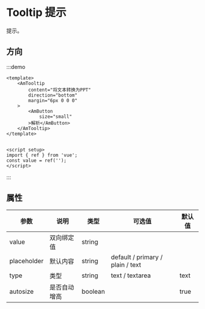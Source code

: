 # Tooltip 提示

提示。

## 方向

:::demo
```vue
<template>
    <AmTooltip
        content="将文本转换为PPT"
        direction="bottom"
        margin="6px 0 0 0"
    >
        <AmButton
            size="small"
        >解析</AmButton>
    </AmTooltip>
</template>


<script setup>
import { ref } from 'vue';
const value = ref('');
</script>
```
:::

## 属性

| 参数 | 说明 | 类型 | 可选值 | 默认值 |
| --- | --- | --- | --- | --- |
| value | 双向绑定值 | string |  |  |
| placeholder | 默认内容 | string | default / primary / plain / text |  |
| type | 类型 | string | text / textarea | text |
| autosize | 是否自动增高 | boolean |  | true |
